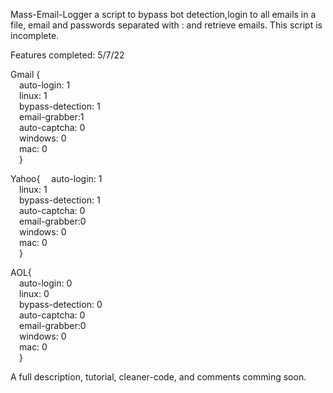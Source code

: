 Mass-Email-Logger
a script to bypass bot detection,login to all emails in a file, email and passwords separated with : and retrieve emails. This script is incomplete.

Features completed: 5/7/22

Gmail {<br>
  &emsp;auto-login: 1<br>
  &emsp;linux: 1<br>
  &emsp;bypass-detection: 1<br>
  &emsp;email-grabber:1<br>
  &emsp;auto-captcha: 0<br>
  &emsp;windows: 0<br>
  &emsp;mac: 0<br>
  &emsp;}<br>
  
Yahoo{
  &emsp;auto-login: 1<br>
  &emsp;linux: 1<br>
  &emsp;bypass-detection: 1<br>
  &emsp;auto-captcha: 0<br>
  &emsp;email-grabber:0<br>
  &emsp;windows: 0<br>
  &emsp;mac: 0<br>
  &emsp;}<br>
  
AOL{<br>
  &emsp;auto-login: 0<br>
  &emsp;linux: 0<br>
  &emsp;bypass-detection: 0<br>
  &emsp;auto-captcha: 0<br>
  &emsp;email-grabber:0<br>
  &emsp;windows: 0<br>
  &emsp;mac: 0<br>
  &emsp;}<br>
  
A full description, tutorial, cleaner-code, and comments comming soon.
